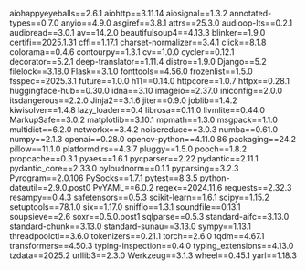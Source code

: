 aiohappyeyeballs==2.6.1
aiohttp==3.11.14
aiosignal==1.3.2
annotated-types==0.7.0
anyio==4.9.0
asgiref==3.8.1
attrs==25.3.0
audioop-lts==0.2.1
audioread==3.0.1
av==14.2.0
beautifulsoup4==4.13.3
blinker==1.9.0
certifi==2025.1.31
cffi==1.17.1
charset-normalizer==3.4.1
click==8.1.8
colorama==0.4.6
contourpy==1.3.1
cv==1.0.0
cycler==0.12.1
decorator==5.2.1
deep-translator==1.11.4
distro==1.9.0
Django==5.2
filelock==3.18.0
Flask==3.1.0
fonttools==4.56.0
frozenlist==1.5.0
fsspec==2025.3.1
future==1.0.0
h11==0.14.0
httpcore==1.0.7
httpx==0.28.1
huggingface-hub==0.30.0
idna==3.10
imageio==2.37.0
iniconfig==2.0.0
itsdangerous==2.2.0
Jinja2==3.1.6
jiter==0.9.0
joblib==1.4.2
kiwisolver==1.4.8
lazy_loader==0.4
librosa==0.11.0
llvmlite==0.44.0
MarkupSafe==3.0.2
matplotlib==3.10.1
mpmath==1.3.0
msgpack==1.1.0
multidict==6.2.0
networkx==3.4.2
noisereduce==3.0.3
numba==0.61.0
numpy==2.1.3
openai==0.28.0
opencv-python==4.11.0.86
packaging==24.2
pillow==11.1.0
platformdirs==4.3.7
pluggy==1.5.0
pooch==1.8.2
propcache==0.3.1
pyaes==1.6.1
pycparser==2.22
pydantic==2.11.1
pydantic_core==2.33.0
pyloudnorm==0.1.1
pyparsing==3.2.3
Pyrogram==2.0.106
PySocks==1.7.1
pytest==8.3.5
python-dateutil==2.9.0.post0
PyYAML==6.0.2
regex==2024.11.6
requests==2.32.3
resampy==0.4.3
safetensors==0.5.3
scikit-learn==1.6.1
scipy==1.15.2
setuptools==78.1.0
six==1.17.0
sniffio==1.3.1
soundfile==0.13.1
soupsieve==2.6
soxr==0.5.0.post1
sqlparse==0.5.3
standard-aifc==3.13.0
standard-chunk==3.13.0
standard-sunau==3.13.0
sympy==1.13.1
threadpoolctl==3.6.0
tokenizers==0.21.1
torch==2.6.0
tqdm==4.67.1
transformers==4.50.3
typing-inspection==0.4.0
typing_extensions==4.13.0
tzdata==2025.2
urllib3==2.3.0
Werkzeug==3.1.3
wheel==0.45.1
yarl==1.18.3
